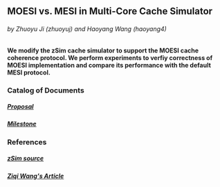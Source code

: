 ## MOESI vs. MESI in Multi-Core Cache Simulator

###### by Zhuoyu Ji (zhuoyuj) and Haoyang Wang (haoyang4)

#### We modify the zSim cache simulator to support the MOESI cache coherence protocol. We perform experiments to verfiy correctness of MOESI implementation and compare its performance with the default MESI protocol.

### Catalog of Documents

##### [Proposal](https://github.com/why1998101/ParallelCacheSimulator/blob/main/Project_Proposal.pdf)
##### [Milestone](https://github.com/why1998101/ParallelCacheSimulator/blob/main/Milestone_Report.pdf)

### References

##### [zSim source](https://github.com/s5z/zsim)
##### [Ziqi Wang's Article](https://wangziqi2013.github.io/article/2019/12/25/understand-zsim-cc-sim.html)

